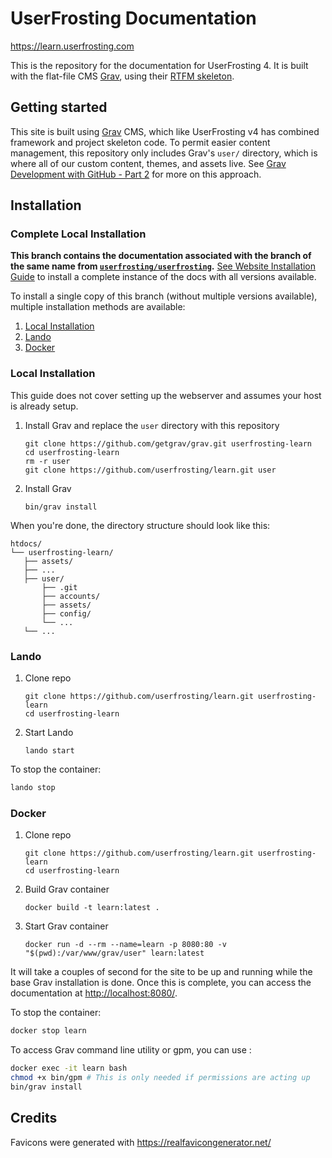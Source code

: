 # UserFrosting Documentation

https://learn.userfrosting.com

This is the repository for the documentation for UserFrosting 4. It is built with the flat-file CMS [Grav](http://getgrav.org), using their [RTFM skeleton](https://github.com/getgrav/grav-skeleton-rtfm-site#rtfm-skeleton).

## Getting started

This site is built using [Grav](https://learn.getgrav.org/) CMS, which like UserFrosting v4 has combined framework and project skeleton code. To permit easier content management, this repository only includes Grav's `user/` directory, which is where all of our custom content, themes, and assets live. See [Grav Development with GitHub - Part 2](https://getgrav.org/blog/developing-with-github-part-2) for more on this approach.

## Installation

### Complete Local Installation

**This branch contains the documentation associated with the branch of the same name from [`userfrosting/userfrosting`](https://github.com/userfrosting/UserFrosting).** [See Website Installation Guide](https://github.com/userfrosting/learn/blob/website/README.md#getting-started) to install a complete instance of the docs with all versions available. 

To install a single copy of this branch (without multiple versions available), multiple installation methods are available:

1. [Local Installation](#local-installation)
2. [Lando](#lando)
3. [Docker](#docker)

### Local Installation

This guide does not cover setting up the webserver and assumes your host is already setup.

1. Install Grav and replace the `user` directory with this repository
   ```
   git clone https://github.com/getgrav/grav.git userfrosting-learn
   cd userfrosting-learn
   rm -r user
   git clone https://github.com/userfrosting/learn.git user
   ```

2. Install Grav
   ```
   bin/grav install
   ```

When you're done, the directory structure should look like this:

```
htdocs/
└── userfrosting-learn/
   ├── assets/
   ├── ...
   ├── user/
       ├── .git
       ├── accounts/
       ├── assets/
       ├── config/
       └── ...
   └── ...
```

### Lando

1. Clone repo
   ```
   git clone https://github.com/userfrosting/learn.git userfrosting-learn
   cd userfrosting-learn
   ```

2. Start Lando
   ```
   lando start
   ```

To stop the container:

```bash
lando stop
```

### Docker

1. Clone repo
   ```
   git clone https://github.com/userfrosting/learn.git userfrosting-learn
   cd userfrosting-learn
   ```

2. Build Grav container
   ```
   docker build -t learn:latest .
   ```

3. Start Grav container
   ```
   docker run -d --rm --name=learn -p 8080:80 -v "$(pwd):/var/www/grav/user" learn:latest
   ```

It will take a couples of second for the site to be up and running while the base Grav installation is done. Once this is complete, you can access the documentation at [http://localhost:8080/](http://localhost:8080/).

To stop the container:

```bash
docker stop learn
```

To access Grav command line utility or gpm, you can use :

```bash
docker exec -it learn bash
chmod +x bin/gpm # This is only needed if permissions are acting up
bin/grav install
```

## Credits

Favicons were generated with https://realfavicongenerator.net/

